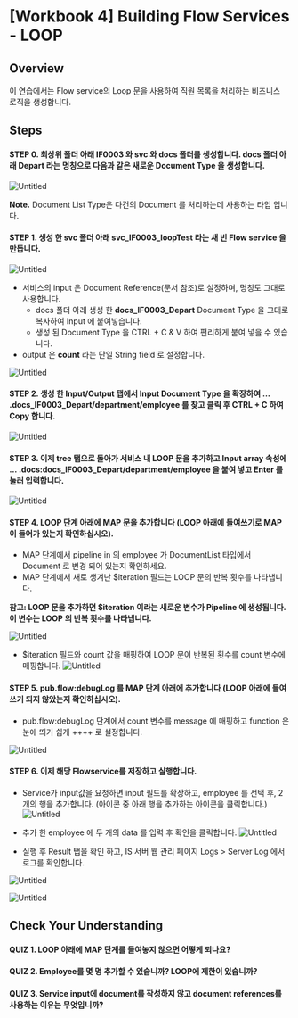# [Workbook 4] Building Flow Services - LOOP

## Overview

이 연습에서는 Flow service의 Loop 문을 사용하여 직원 목록을 처리하는 비즈니스 로직을 생성합니다.


## Steps

#### STEP 0. 최상위 폴더 아래 IF0003 와 svc 와 docs 폴더를 생성합니다. docs 폴더 아래 Depart 라는 명칭으로 다음과 같은 새로운 Document Type 을 생성합니다.

![Untitled](%5BWorkbook%204%5D%20Building%20Flow%20Services%20-%20LOOP%20adc3c2842c234df2ba93e2fcfb87669d/chapter4_1.png)

**Note.** Document List Type은 다건의 Document 를 처리하는데 사용하는 타입 입니다.


#### STEP 1. 생성 한 svc 폴더 아래 svc_IF0003_loopTest 라는 새 빈 Flow service 을 만듭니다. 
![Untitled](%5BWorkbook%204%5D%20Building%20Flow%20Services%20-%20LOOP%20adc3c2842c234df2ba93e2fcfb87669d/new2.png)   

- 서비스의 input 은 Document Reference(문서 참조)로 설정하며, 명칭도 그대로 사용합니다.
    - docs 폴더 아래 생성 한 **docs_IF0003_Depart** Document Type 을 그대로 복사하여 Input 에 붙여넣습니다.
    - 생성 된 Document Type 을 CTRL + C & V 하여 편리하게 붙여 넣을 수 있습니다.
- output 은 **count** 라는 단일 String field 로 설정합니다.

![Untitled](%5BWorkbook%204%5D%20Building%20Flow%20Services%20-%20LOOP%20adc3c2842c234df2ba93e2fcfb87669d/new3.png)
    

#### STEP 2. 생성 한 Input/Output 탭에서 Input Document Type 을 확장하여 ... .docs_IF0003_Depart/department/employee 를 찾고 클릭 후 CTRL + C 하여 Copy 합니다.
![Untitled](%5BWorkbook%204%5D%20Building%20Flow%20Services%20-%20LOOP%20adc3c2842c234df2ba93e2fcfb87669d/new4.png)


#### STEP 3. 이제 tree 탭으로 돌아가 서비스 내 LOOP 문을 추가하고 Input array 속성에 ... .docs:docs_IF0003_Depart/department/employee 을 붙여 넣고 Enter 를 눌러 입력합니다.
    
![Untitled](%5BWorkbook%204%5D%20Building%20Flow%20Services%20-%20LOOP%20adc3c2842c234df2ba93e2fcfb87669d/new5.png)
        

#### STEP 4. LOOP 단계 아래에 MAP 문을 추가합니다 (LOOP 아래에 들여쓰기로 MAP 이 들어가 있는지 확인하십시오).
- MAP 단계에서 pipeline in 의 employee 가 DocumentList 타입에서 Document 로 변경 되어 있는지 확인하세요.
- MAP 단계에서 새로 생겨난 $iteration 필드는 LOOP 문의 반복 횟수를 나타냅니다.
  
**참고: LOOP 문을 추가하면 $iteration 이라는 새로운 변수가 Pipeline 에 생성됩니다. 이 변수는 LOOP 의 반복 횟수를 나타냅니다.**
    
![Untitled](%5BWorkbook%204%5D%20Building%20Flow%20Services%20-%20LOOP%20adc3c2842c234df2ba93e2fcfb87669d/new6.png)

- $iteration 필드와 count 값을 매핑하여 LOOP 문이 반복된 횟수를 count 변수에 매핑합니다.
![Untitled](%5BWorkbook%204%5D%20Building%20Flow%20Services%20-%20LOOP%20adc3c2842c234df2ba93e2fcfb87669d/new7.png)
    

#### STEP 5. pub.flow:debugLog 를 MAP 단계 아래에 추가합니다 (LOOP 아래에 들여쓰기 되지 않았는지 확인하십시오). 

- pub.flow:debugLog 단계에서 count 변수를 message 에 매핑하고 function 은 눈에 띄기 쉽게 ++++ 로 설정합니다. 
    
![Untitled](%5BWorkbook%204%5D%20Building%20Flow%20Services%20-%20LOOP%20adc3c2842c234df2ba93e2fcfb87669d/new8.png)
    

    
#### STEP 6. 이제 해당 Flowservice를 저장하고 실행합니다. 

- Service가 input값을 요청하면 input 필드를 확장하고, employee 를 선택 후, 2개의 행을 추가합니다. (아이콘 중 아래 행을 추가하는 아이콘을 클릭합니다.)
![Untitled](%5BWorkbook%204%5D%20Building%20Flow%20Services%20-%20LOOP%20adc3c2842c234df2ba93e2fcfb87669d/new9.png)

- 추가 한 employee 에 두 개의 data 를 입력 후 확인을 클릭합니다.
![Untitled](%5BWorkbook%204%5D%20Building%20Flow%20Services%20-%20LOOP%20adc3c2842c234df2ba93e2fcfb87669d/new10.png)
  
- 실행 후 Result 탭을 확인 하고, IS 서버 웹 관리 페이지 Logs > Server Log 에서 로그를 확인합니다. 
    
![Untitled](%5BWorkbook%204%5D%20Building%20Flow%20Services%20-%20LOOP%20adc3c2842c234df2ba93e2fcfb87669d/new11.png)
    
![Untitled](%5BWorkbook%204%5D%20Building%20Flow%20Services%20-%20LOOP%20adc3c2842c234df2ba93e2fcfb87669d/new12.png)
    

    
## Check Your Understanding
    
#### QUIZ 1. LOOP 아래에 MAP 단계를 들여놓지 않으면 어떻게 되나요?
#### QUIZ 2. Employee를 몇 명 추가할 수 있습니까? LOOP에 제한이 있습니까?
#### QUIZ 3. Service input에 document를 작성하지 않고 document references를 사용하는 이유는 무엇입니까?
